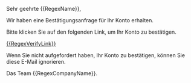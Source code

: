 Sehr geehrte {{RegexName}},

Wir haben eine Bestätigungsanfrage für Ihr Konto erhalten.

Bitte klicken Sie auf den folgenden Link, um Ihr Konto zu bestätigen.

<a href="{{RegexVerifyLink}}">{{RegexVerifyLink}}</a>

Wenn Sie nicht aufgefordert haben, Ihr Konto zu bestätigen, können Sie diese E-Mail ignorieren.

Das Team {{RegexCompanyName}}.
